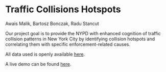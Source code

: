 # Traffic Collisions Hotspots

Awais Malik, Bartosz Bonczak, Radu Stancut

Our project goal is to provide the NYPD with enhanced cognition of traffic collision patterns in New York City by identifying collision hotspots and correlating them with specific enforcement-related causes.

All data used is openly available [here](http://data.cityofnewyork.us/Public-Safety/NYPD-Motor-Vehicle-Collisions/h9gi-nx95).

A live demo can be found [here](http://rawgit.com/am5801/hotspots/master/code/hotspot.html).
